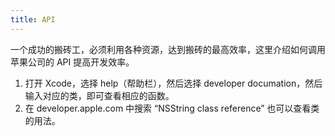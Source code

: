 ```yaml
---
title: API
---
```


一个成功的搬砖工，必须利用各种资源，达到搬砖的最高效率，这里介绍如何调用苹果公司的 API 提高开发效率。

1. 打开 Xcode，选择 help（帮助栏），然后选择 developer documation，然后输入对应的类，即可查看相应的函数。
2. 在 developer.apple.com 中搜索 “NSString class reference” 也可以查看类的用法。

